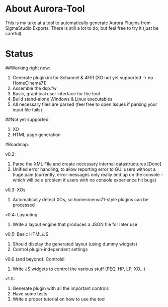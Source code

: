 # About Aurora-Tool

This is my take at a tool to automatically generate Aurora Plugins from SigmaStudio Exports.
There is still a lot to do, but feel free to try it (just be careful).

# Status

##Working right now:

1. Generate plugin.ini for 8channel & 4FIR (XO not yet supported -> no HomeCinema71)
1. Assemble the dsp.fw
1. Basic, graphical user interface for the tool
1. Build stand-alone Windows & Linux executables
1. All necessary files are parsed (feel free to open Issues if parsing your input file fails)

##Not yet supported:

1. XO
1. HTML page generation

#Roadmap:

v0.2:

1. Parse the XML File and create necessary internal datastructures [Done]
1. Unified error handling, to allow reporting error to GUI users without a huge pain (currently, error messages only really end up on the console - which will be a problem if users with no console experience hit bugs)

v0.3: XOs

1. Automatically detect XOs, so homecinema71-style plugins can be processed

v0.4: Layouting

1. Write a layout engine that produces a JSON file for later use

v0.5: Basic HTML/JS

1. Should display the generated layout (using dummy widgets)
1. Control plugin-independent settings

v0.6 (and beyond): Controls!

1. Write JS widgets to control the various stuff (PEQ, HP, LP, XO...)

v1.0:

1. Generate plugin with all the important controls
1. Have some tests
1. Write a proper tutorial on how to use the tool

